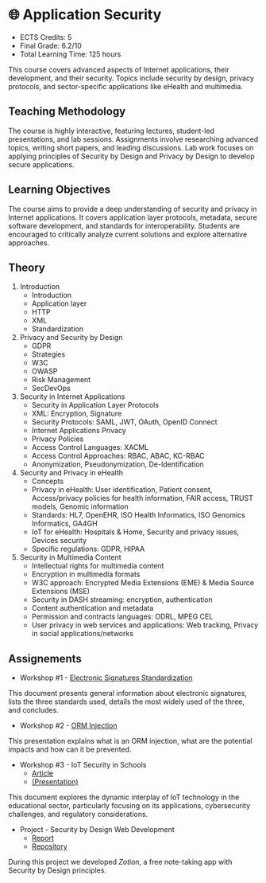 # 🌐 Application Security

- ECTS Credits: 5
- Final Grade: 6.2/10
- Total Learning Time: 125 hours

This course covers advanced aspects of Internet applications, their development, and their security. Topics include security by design, privacy protocols, and sector-specific applications like eHealth and multimedia.

## Teaching Methodology

The course is highly interactive, featuring lectures, student-led presentations, and lab sessions. Assignments involve researching advanced topics, writing short papers, and leading discussions. Lab work focuses on applying principles of Security by Design and Privacy by Design to develop secure applications.

## Learning Objectives

The course aims to provide a deep understanding of security and privacy in Internet applications. It covers application layer protocols, metadata, secure software development, and standards for interoperability. Students are encouraged to critically analyze current solutions and explore alternative approaches.

## Theory

1. Introduction
   - Introduction
   - Application layer
   - HTTP
   - XML
   - Standardization
2. Privacy and Security by Design
   - GDPR
   - Strategies
   - W3C
   - OWASP
   - Risk Management
   - SecDevOps
3. Security in Internet Applications
   - Security in Application Layer Protocols
   - XML: Encryption, Signature
   - Security Protocols: SAML, JWT, OAuth, OpenID Connect
   - Internet Applications Privacy
   - Privacy Policies
   - Access Control Languages: XACML
   - Access Control Approaches: RBAC, ABAC, KC-RBAC
   - Anonymization, Pseudonymization, De-Identification
4. Security and Privacy in eHealth
   - Concepts
   - Privacy in eHealth: User identification, Patient consent, Access/privacy policies for health information, FAIR access, TRUST models, Genomic information 
   - Standards: HL7, OpenEHR, ISO Health Informatics, ISO Genomics Informatics, GA4GH
   - IoT for eHealth: Hospitals & Home, Security and privacy issues, Devices security
   - Specific regulations: GDPR, HIPAA
5. Security in Multimedia Content
   - Intellectual rights for multimedia content
   - Encryption in multimedia formats
   - W3C approach: Encrypted Media Extensions (EME) & Media Source Extensions (MSE)
   - Security in DASH streaming: encryption, authentication
   - Content authentication and metadata
   - Permission and contracts languages: ODRL, MPEG CEL
   - User privacy in web services and applications: Web tracking, Privacy in social applications/networks

## Assignements

- Workshop #1 - [Electronic Signatures Standardization](AS_WS1_Standardization.pdf)
 
This document presents general information about electronic signatures, lists the three standards used, details the most widely used of the three, and concludes.

- Workshop #2 - [ORM Injection](AS_WS2_ORMi.pdf)

This presentation explains what is an ORM injection, what are the potential impacts and how can it be prevented.

- Workshop #3 - IoT Security in Schools
  - [Article](AS_WS3_IoT_Security_in_Schools_Article.pdf)
  - [(Presentation)](AS_WS3_IoT_Security_in_Schools_Presentation.pdf)

This document explores the dynamic interplay of IoT technology in the educational sector,
particularly focusing on its applications, cybersecurity challenges, and regulatory
considerations.

- Project - Security by Design Web Development
  - [Report](AS_Project_Report.pdf)
  - [Repository](https://github.com/blueh0rse/note-taking-app)

During this project we developed *Zotion*, a free note-taking app with Security by Design principles.
